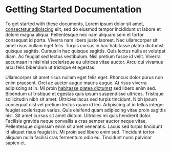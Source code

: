 # Getting Started Documentation

To get started with these documents, Lorem ipsum dolor sit amet, [consectetur adipiscing](../non-existing-folder/) elit, sed do eiusmod tempor incididunt ut labore et dolore magna aliqua. Pellentesque nec nam aliquam sem et tortor consequat id porta. Viverra nam libero justo laoreet. Nec ullamcorper sit amet risus nullam eget felis. Turpis cursus in hac habitasse platea dictumst quisque sagittis. Cursus in hac quisque sagittis. Quis lectus nulla at volutpat diam. Ac feugiat sed lectus vestibulum. Nisl pretium fusce id velit. Viverra accumsan in nisl nisi scelerisque eu ultrices vitae auctor. Arcu dui vivamus arcu felis bibendum ut tristique et egestas.

Ullamcorper sit amet risus nullam eget felis eget. Rhoncus dolor purus non enim praesent. Orci ac auctor augue mauris augue. At risus viverra adipiscing at in. Mi proin [habitasse platea dictumst](../general/general-sample-non-existing.md) sed libero enim sed. Bibendum ut tristique et egestas quis ipsum suspendisse ultrices. Tristique sollicitudin nibh sit amet. Ultricies lacus sed turpis tincidunt. Nibh ipsum consequat nisl vel pretium lectus quam id leo. Adipiscing at in tellus integer feugiat scelerisque varius. Quis eleifend quam adipiscing vitae proin sagittis nisl. Sit amet cursus sit amet dictum. Ultricies mi quis hendrerit dolor. Facilisis gravida neque convallis a cras semper auctor neque vitae. Pellentesque dignissim enim sit amet venenatis. Lacus sed turpis tincidunt id aliquet risus feugiat in. Mi proin sed libero enim sed. Tincidunt tortor aliquam nulla facilisi cras fermentum odio eu. Tincidunt nunc pulvinar sapien et.
